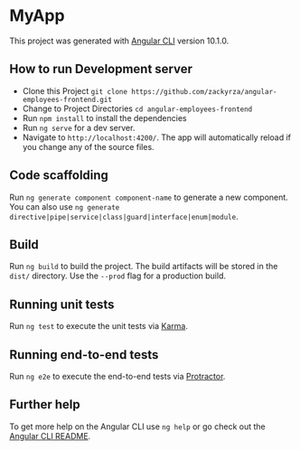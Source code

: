 # MyApp

This project was generated with [Angular CLI](https://github.com/angular/angular-cli) version 10.1.0.

## How to run Development server

+ Clone this Project `git clone https://github.com/zackyrza/angular-employees-frontend.git`
+ Change to Project Directories `cd angular-employees-frontend`
+ Run `npm install` to install the dependencies
+ Run `ng serve` for a dev server. 
+ Navigate to `http://localhost:4200/`. The app will automatically reload if you change any of the source files.

## Code scaffolding

Run `ng generate component component-name` to generate a new component. You can also use `ng generate directive|pipe|service|class|guard|interface|enum|module`.

## Build

Run `ng build` to build the project. The build artifacts will be stored in the `dist/` directory. Use the `--prod` flag for a production build.

## Running unit tests

Run `ng test` to execute the unit tests via [Karma](https://karma-runner.github.io).

## Running end-to-end tests

Run `ng e2e` to execute the end-to-end tests via [Protractor](http://www.protractortest.org/).

## Further help

To get more help on the Angular CLI use `ng help` or go check out the [Angular CLI README](https://github.com/angular/angular-cli/blob/master/README.md).

